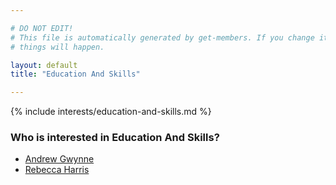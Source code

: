 ```yaml
---

# DO NOT EDIT!
# This file is automatically generated by get-members. If you change it, bad
# things will happen.

layout: default
title: "Education And Skills"

---
```


{% include interests/education-and-skills.md %}

### Who is interested in Education And Skills?


* [Andrew Gwynne](../members/andrew-gwynne.html)
* [Rebecca Harris](../members/rebecca-harris.html)
